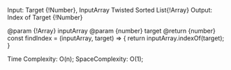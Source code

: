 Input: Target {!Number}, InputArray Twisted Sorted List{!Array<Number>}
Output: Index of Target {!Number}

@param {!Array<number>} inputArray
@param {number} target
@return {number}
const findIndex = (inputArray, target) => {
  return inputArray.indexOf(target);
}

Time Complexity: O(n);
SpaceComplexity: O(1);

